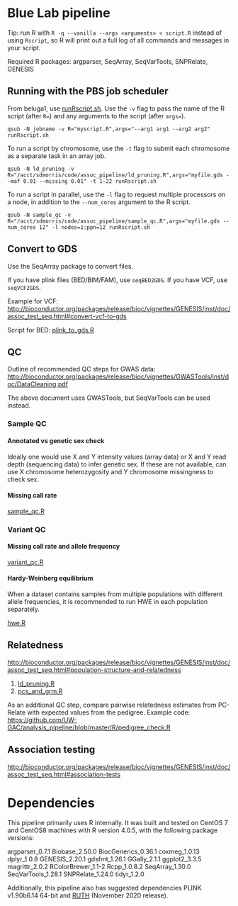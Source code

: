 # Blue Lab pipeline

Tip: run R with `R -q --vanilla --args <arguments> < script.R`
instead of using `Rscript`, so R will print out a full log of all
commands and messages in your script.

Required R packages: argparser, SeqArray, SeqVarTools, SNPRelate, GENESIS

## Running with the PBS job scheduler

From beluga1, use [runRscript.sh](runRscript.sh). Use the `-v` flag to
pass the name of the R script (after `R=`) and any arguments to the
script (after `args=`).

```
qsub -N jobname -v R="myscript.R",args="--arg1 arg1 --arg2 arg2" runRscript.sh
```

To run a script by chromosome, use the `-t` flag to submit each
chromosome as a separate task in an array job.

```
qsub -N ld_pruning -v R="/acct/sdmorris/code/assoc_pipeline/ld_pruning.R",args="myfile.gds --maf 0.01 --missing 0.01" -t 1-22 runRscript.sh
```

To run a script in parallel, use the `-l` flag to request multiple
processors on a node, in addition to the `--num_cores` argument to the
R script.

```
qsub -N sample_qc -v R="/acct/sdmorris/code/assoc_pipeline/sample_qc.R",args="myfile.gds --num_cores 12" -l nodes=1:ppn=12 runRscript.sh
```



## Convert to GDS

Use the SeqArray package to convert files.

If you have plink files (BED/BIM/FAM), use `seqBED2GDS`. If you have VCF, use `seqVCF2GDS`. 

Example for VCF:
http://bioconductor.org/packages/release/bioc/vignettes/GENESIS/inst/doc/assoc_test_seq.html#convert-vcf-to-gds

Script for BED:
[plink_to_gds.R](plink_to_gds.R)


## QC

Outline of recommended QC steps for GWAS data:
http://bioconductor.org/packages/release/bioc/vignettes/GWASTools/inst/doc/DataCleaning.pdf

The above document uses GWASTools, but SeqVarTools can be used
instead.

### Sample QC

#### Annotated vs genetic sex check

Ideally one would use X and Y intensity values (array data) or X and Y
read depth (sequencing data) to infer genetic sex. If these are not
available, can use X chromosome heterozygosity and Y chromosome
missingness to check sex.

#### Missing call rate

[sample_qc.R](sample_qc.R)


### Variant QC

#### Missing call rate and allele frequency

[variant_qc.R](variant_qc.R)

#### Hardy-Weinberg equilibrium

When a dataset contains samples from multiple populations with
different allele frequencies, it is recommended to run HWE in each
population separately.

[hwe.R](hwe.R)


## Relatedness

http://bioconductor.org/packages/release/bioc/vignettes/GENESIS/inst/doc/assoc_test_seq.html#population-structure-and-relatedness


1. [ld_pruning.R](ld_pruning.R)
2. [pcs_and_grm.R](pcs_and_grm.R)

As an additional QC step, compare pairwise relatedness estimates from
PC-Relate with expected values from the pedigree. Example code:
https://github.com/UW-GAC/analysis_pipeline/blob/master/R/pedigree_check.R


## Association testing

http://bioconductor.org/packages/release/bioc/vignettes/GENESIS/inst/doc/assoc_test_seq.html#association-tests

# Dependencies

This pipeline primarily uses R internally. It was built and tested on CentOS 7
and CentOS8 machines with R version 4.0.5, with the following package versions:

argparser\_0.7.1
Biobase\_2.50.0
BiocGenerics\_0.36.1
coxmeg_1.0.13
dplyr\_1.0.8
GENESIS\_2.20.1
gdsfmt\_1.26.1
GGally\_2.1.1
ggplot2\_3.3.5
magrittr\_2.0.2
RColorBrewer\_1.1-2
Rcpp_1.0.8.2
SeqArray\_1.30.0
SeqVarTools\_1.28.1
SNPRelate\_1.24.0
tidyr\_1.2.0

Additionally, this pipeline also has suggested dependencies PLINK v1.90b6.14
64-bit and [RUTH](https://github.com/statgen/ruth) (November 2020 release).
